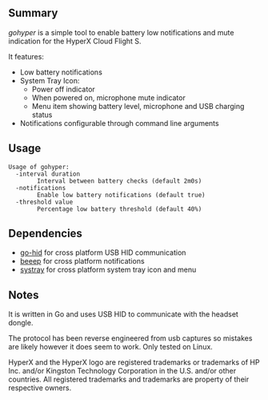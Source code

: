 ## Summary

*gohyper* is a simple tool to enable battery low notifications and mute indication for the HyperX Cloud Flight S.

It features:

* Low battery notifications
* System Tray Icon:
  * Power off indicator
  * When powered on, microphone mute indicator
  * Menu item showing battery level, microphone and USB charging status
* Notifications configurable through command line arguments

## Usage

```
Usage of gohyper:
  -interval duration
        Interval between battery checks (default 2m0s)
  -notifications
        Enable low battery notifications (default true)
  -threshold value
        Percentage low battery threshold (default 40%)

```
## Dependencies

* [go-hid](https://github.com/sstallion/go-hid) for cross platform USB HID communication
* [beeep](https://github.com/gen2brain/beeep) for cross platform notifications
* [systray](github.com/getlantern/systray) for cross platform system tray icon and menu


## Notes

It is written in Go and uses USB HID to communicate with the headset dongle.

The protocol has been reverse engineered from usb captures so mistakes are likely however it does seem to work. Only tested on Linux.

HyperX and the HyperX logo are registered trademarks or trademarks of HP Inc. and/or Kingston Technology Corporation in the U.S. and/or other countries. All registered trademarks and trademarks are property of their respective owners. 
